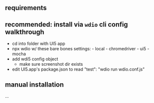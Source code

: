 ## requirements

## recommended: install via `wdio` cli config walkthrough

- cd into folder with UI5 app
- npx wdio
  w/ these bare bones settings: - local - chromedriver - ui5 - mocha
- add wdi5 config object
  - make sure screenshot dir exists
- edit UI5.app's package.json to read "test": "wdio run wdio.conf.js"

## manual installation

...
